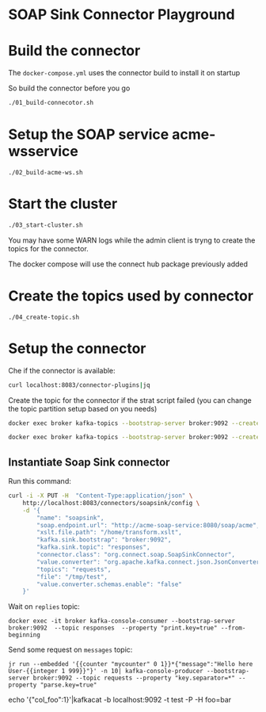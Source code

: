 # SOAP Sink Connector Playground

# Build the connector

The `docker-compose.yml` uses the connector build to install it on startup

So build the connector before you go

```bash
./01_build-connecotor.sh
```

# Setup the SOAP service acme-wsservice 

```
./02_build-acme-ws.sh
```

# Start the cluster

```bash
./03_start-cluster.sh
```

You may have some WARN logs while the admin client is tryng to create the topics for the connector.

The docker compose will use the connect hub package previously added

# Create the topics used by connector

```
./04_create-topic.sh
```

# Setup the connector

Che if the connector is available:

```bash
curl localhost:8083/connector-plugins|jq
```

Create the topic for the connector if the strat script failed (you can change the topic partition setup based on you needs) 

```bash
docker exec broker kafka-topics --bootstrap-server broker:9092 --create --topic requests --partitions 1 --replication-factor 1
```

```bash
docker exec broker kafka-topics --bootstrap-server broker:9092 --create --topic responses --partitions 1 --replication-factor 1
```


## Instantiate Soap Sink connector

Run this command:


```bash
curl -i -X PUT -H  "Content-Type:application/json" \
    http://localhost:8083/connectors/soapsink/config \
    -d '{
        "name": "soapsink",
        "soap.endpoint.url": "http://acme-soap-service:8080/soap/acme",
        "xslt.file.path": "/home/transform.xslt",
        "kafka.sink.bootstrap": "broker:9092",
        "kafka.sink.topic": "responses",
        "connector.class": "org.connect.soap.SoapSinkConnector",
        "value.converter": "org.apache.kafka.connect.json.JsonConverter",
        "topics": "requests",
        "file": "/tmp/test",
        "value.converter.schemas.enable": "false"
    }'
```

Wait on `replies` topic:

```
docker exec -it broker kafka-console-consumer --bootstrap-server broker:9092  --topic responses  --property "print.key=true" --from-beginning
```

Send some request on `messages` topic:

```
jr run --embedded '{{counter "mycounter" 0 1}}*{"message":"Hello here User-{{integer 1 999}}"}' -n 10| kafka-console-producer --bootstrap-server broker:9092 --topic requests --property "key.separator=*" --property "parse.key=true"
```

echo '{"col_foo":1}'|kafkacat -b localhost:9092 -t test -P -H foo=bar
